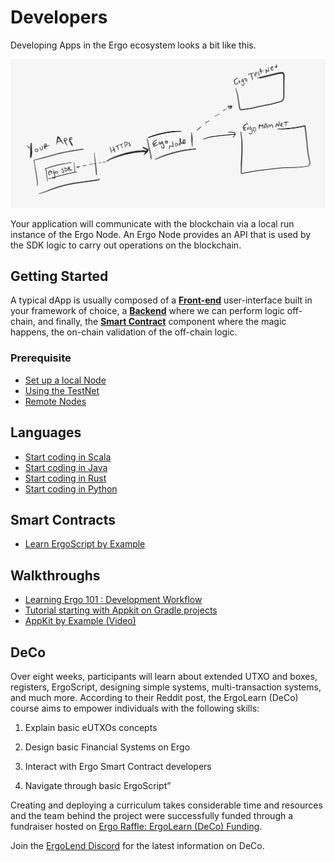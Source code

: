 # Developers

Developing Apps in the Ergo ecosystem looks a bit like this. 

![](../assets/img/arch.png)

Your application will communicate with the blockchain via a local run instance of the Ergo Node. An Ergo Node provides an API that is used by the SDK logic to carry out operations on the blockchain.


## Getting Started

A typical dApp is usually composed of a [**Front-end**](stack/front-end/) user-interface built in your framework of choice, a [**Backend**](stack/back-end) where we can perform logic off-chain, and finally, the [**Smart Contract**](scs/) component where the magic happens, the on-chain validation of the off-chain logic.


### Prerequisite 

- [Set up a local Node](/node/)
- [Using the TestNet](/dev/start/testnet)
- [Remote Nodes](/node/remote)

## Languages

- [Start coding in Scala](/dev/Languages/scala)
- [Start coding in Java](/dev/Languages/java)
- [Start coding in Rust](/dev/Languages/rust)
- [Start coding in Python](/dev/Languages/python)

## Smart Contracts
- [Learn ErgoScript by Example](https://github.com/ergoplatform/ergoscript-by-example)

## Walkthroughs

- [Learning Ergo 101 : Development Workflow](https://blog.cryptostars.is/learning-ergo-101-development-workflow-aa17dd63ef6)
- [Tutorial starting with Appkit on Gradle projects](https://github.com/ergoplatform/ergo-appkit/wiki/Tutorial-starting-with-Appkit-on-Gradle-projects)
- [AppKit by Example (Video)](https://www.youtube.com/watch?v=Md5s-XV6-Hs)


## DeCo

Over eight weeks, participants will learn about extended UTXO and boxes, registers, ErgoScript, designing simple systems, multi-transaction systems, and much more. According to their Reddit post, the ErgoLearn (DeCo) course aims to empower individuals with the following skills:

1. Explain basic eUTXOs concepts

2. Design basic Financial Systems on Ergo

3. Interact with Ergo Smart Contract developers

4. Navigate through basic ErgoScript”

Creating and deploying a curriculum takes considerable time and resources and the team behind the project were successfully funded through a fundraiser hosted on [Ergo Raffle: ErgoLearn (DeCo) Funding](https://ergoraffle.com/raffle/show/d6941cb138ff2442d42a9636b8acf1ac06e2ca0665a884030e69499f0a2b139d). 

Join the [ErgoLend Discord](https://discord.gg/W7YXzVdz8k) for the latest information on DeCo.